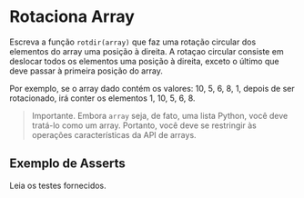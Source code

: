 # Rotaciona Array

Escreva a função `rotdir(array)` que faz uma rotação circular dos elementos do array uma posição à direita. A rotaçao circular consiste em deslocar todos os elementos uma posição à direita, exceto o último que deve passar à primeira posição do array.

Por exemplo, se o array dado contém os valores: 10, 5, 6, 8, 1, depois de ser rotacionado, irá conter os elementos 1, 10, 5, 6, 8.

> Importante. Embora `array` seja, de fato, uma lista Python,
> você deve tratá-lo como um array. Portanto, você deve se
> restringir às operações características da API de arrays.

## Exemplo de Asserts

Leia os testes fornecidos.